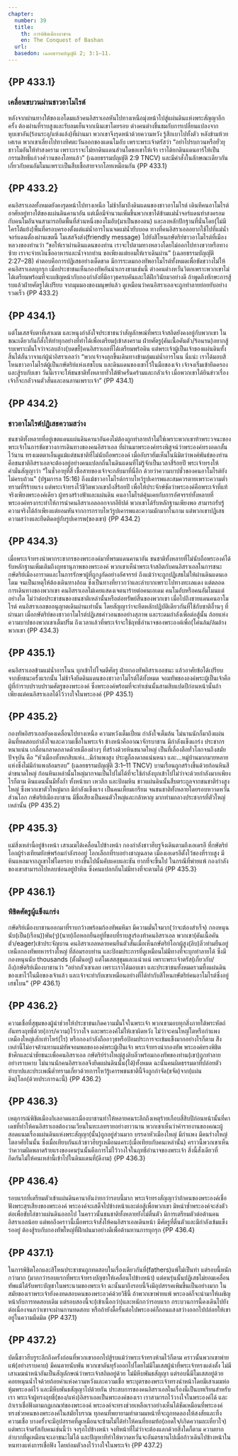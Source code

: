 ```yaml
---
chapter:
  number: 39
  title:
    th: การพิชิตเมืองบาชาน
    en: The Conquest of Bashan
  url:
  basedon: เฉลยธรรมบัญญัติ 2; 3:1–11.
---
```


## {PP 433.1}

### เคลื่อนขบวนผ่านชาวอาโมไรต์

หลังจากผ่านทางใต้ของเอโดมแล้วคนอิสราเอลหันไปทางเหนือมุ่งหน้าไปสู่แผ่นดินแห่งพระสัญญาอีกครั้ง ต้องผ่านที่ราบสูงและรับลมเย็นจากเนินเขาโดยรอบ ต่างคนต่างชื่นชมกับการเปลี่ยนแปลงจากหุบเขาอัน(ร้อนระอุ/แห้งแล้ง)ที่ผ่านมา พวกเขาจึงรุดหน้าด้วยความหวัง รู้สึกเบาไปทั้งตัว หลังข้ามห้วยเศเรด พวกเขาเลี่ยงไปทางทิศตะวันออกของแดนโมอับ เพราะพระเจ้าตรัสว่า “อย่าไปรบกวนหรือยั่วยุชาวโมอันให้ทำสงคราม เพราะเราจะไม่ยกดินแดนส่วนใดขอเขาให้เจ้า เราได้ยกดินแดนอาร์ให้เป็นกรรมสิทธิ์แก่วงศ์วานของโลทแล้ว” (เฉลยธรรมบัญญัติ 2:9 TNCV) และมีคำสั่งในลักษณะเดียวกันเกี่ยวกับคนอัมโมนเพราะเป็นสืบเชื้อสายจากโลทเหมือนกัน {PP 433.1}

## {PP 433.2}

คนอิสราเอลทั้งหมดยังคงรุดหน้าไปทางเหนือ ไม่ช้าก็มาถึงดินแดนของชาวอาโมไรต์ เดินทีคนอาโมไรต์อาศัยอยู่ทางใต้ของแผ่นดินคานาอัน แต่เมื่อมีจำนวนเพิ่มขึ้นพวกเขาได้ข้ามแม่น้ำจอร์แดนทำสงครอมกับคนโมอันจนสามารถยึดพื้นที่ส่วนหนึ่งของโมอับ(มาเป็นของตน) และลงหลักปักฐานที่นั่นโดย(ไม่มีใครโต้แย้ง)พื้นที่ครอบครองตั้งแต่แม่น้ำอารโนนจดแม่น้ำยับบอด ทางที่คนอิสราเอลอยากใช้ไปที่แม่น้ำจอร์แดนตั้องผ่านเขตนี้ โมเสสจึงส่ง(friendly message) ไปยังสิโหนกษัตริย์ชาวอาโมไรต์ที่เมืองหลวงของท่านว่า “ขอให้เราผ่านดินแดนของท่าน เราจะไปตามทางหลวงโดยไม่ออกไปทางขวาหรือทางซ้าย เราจะจ่ายเงินซื้ออาหารและน้ำจากท่าน ขอเพียงแต่ยอมให้เราเดินผ่าน” (เฉลยธรรมบัญญัติ 2:27–28) คำตอบคือการปฏิเสธอย่างเด็ดขาด มีการระดมกองทัพอาโมไรต์ทั้งหมดเพื่อขัดขวางไม่ให้คนอิสราเอลบุกรุก เมื่อประชาชนเห็นกองทัพอันน่าเกรงขามเช่นนี้ ต่างคนต่างหวั่นวิตกเพราะพวกเขาไม่ได้เตรียมพร้อมที่จะเผชิญหน้ากับกองกำลังที่มีอาวุธครบคันและได้ฝึกวินัยมาอย่างดี ถ้าพูดถึงทักษะการสู้รบแล้วฝ่ายศัตรูได้เปรียบ จากมุมมองของมนุษย์แล้ว ดูเหมือนว่าคนอิสราเอลจะถูกทำลายย่อยยับอย่างรวดเร็ว {PP 433.2}

## {PP 434.1}

แต่โมเสสจับตาที่เสาเมฆ และหนุงกำลังใจประชาชนว่าสัญลักษณ์ที่พระเจ้าสถิตยังคงอยู่กับพวกเขา ในขณะเดียวกันก็สั่งให้ทำทุกอย่างที่ทำได้เพื่อเตรียม(เข้าสงคราม ฝ่ายศัตรู(คันเนื้อคันตัว/ร้อนรน)อยากสู้รบเพราะมั่นใจว่าจะลบล้าง(บดขยี้)คนอิสราเอลที่ได้เตรียมพร้อดิน แต่พระเจ้าผู้เป็นเจ้าของแผ่นดินทั้งสิ้นได้ลั่นวาจาแก่ผู้นำอิสราเอลว่า “พวกเจ้าจงลุกขึ้นเดินทางข้ามลุ่มแม่น้ำอารโนน นี่แน่ะ เราได้มอบสิโหนชาวอาโมไรต์ผู้เป็นกษัตริย์แห่งเฮชโบน และดินแดนของเขาไว้ในมือของเจ้า เจ้าจงเริ่มเข้ายึดครองและสู้รบกับเขา วันนี้เราจะให้ชนชาติทั้งหลายทั่วใต้ฟ้าครั่นคร้ามและกลัวเจ้า เมื่อพวกเขาได้ยินข่าวเรื่องเจ้าก็จะกลัวจนตัวสั่นและลนลานเพราะเจ้า”<!--Deut 2:24–25 THSV--> {PP 434.1}

## {PP 434.2}

### ชาวอาโมไรต์ปฏิเสธความสว่าง

ชนชาติทั้งหลายที่อยู่เขตแดนแผ่นดินคานาอันคงไม่ต้องถูกทำลายถ้าไม่ใช่เพราะพวกเขาท้าพระวจนะของพระเจ้าในการขัดขวางการเดินทางของคนอิสราเอล ที่ผ่านมาพระองค์ทรงพิสูจน์ว่าพระองค์ทรงอดกลั้นไว้นาน ทรงเมตตาเอ็นดูแม้แต่ชนชาติที่ไม่นับถือพระองค์ เมื่ออับราฮัมเห็นในนิมิตว่าพงศ์พันธ์ของท่านคือชนชาติอิสราเอลจะต้องอยู่อย่างคนแปลกถิ่นในดินแดนที่ไม่รู้จักเป็นเวลาสี่ร้อยปี พระเจ้าทรงให้คำมั่นสัญญาว่า “ในชั่วอายุที่สี่ เชื้อสายของเจ้าจะกลับมาที่นี่อีก ด้วยว่าความบาปชั่วของคนอาโมไรต์ยังไม่ครบถ้วน” (ปฐมการล 15:16) ถีงแม้ชาวอาโมไรต์กราบไหว้รูปเคารพและสมควรตายเพราะความต่ำทรามที่ร้ร้ายแรง แต่พระเจ้าทรงไว้ชีวิตพวกเขาถึงสี่ร้อยปี เพื่อให้ประจักษ์ชัดว่าพระองค์คือพระเจ้าที่แท้จริงเพียงพระองค์เดียว ผู้ทรงสร้างฟ้าและแผ่นดิน คนอาโมไรต์คุ้นเคยกับการอัศจรรย์ทั้งหลายที่พระองค์ทรงกระทำให้การนำคนอิสราเอลออกจากอียิปต์ พวกเขาได้รับหลักฐานเพียงพอ สามารถรับรู้ความจริงได้ถ้าเพียงแต่ยอมหันจากการกราบไหว้รูปเคารพและความมักมากในกาม แต่พวกเขาปฏิเสธความสว่างและยึดติดอยู่กับรูปเคารพ(ของเขา) {PP 434.2}

## {PP 434.3}

เมื่อพระเจ้าทรงนำพากระชากรของพระองค์มาที่พรมแดนคานาอัน ชนชาติทั้งหลายที่ไม่นับถือพระองค์ได้รับหลักฐานเพิ่มเติมถึงฤทธานุภาพของพระองค์ พวกเขาเห็น่าพระเจ้าสถิตกับคนอิสราเอลในการชนะกษัตริย์เมืองอาราดและในการรักษาผู้ที่ถูกงูกัดอย่างอัศจรรย์ ถึงแม้ว่าจะถูกปฏิเสธไม่ให้ผ่านดินแดนเอโดม จนเป็นเหตุให้ต้องเดินทางอ้อม ซึ่งเป็นทางที่ยาวกว่าและลำบากเพราะไปทางทะเลแดง แต่ตลอดการเดินทางของพวกเขา คนอิสราเอลไม่เคยแสดงเจตนาร้ายต่อคนเอเดม คนโมอับหรือคนอัมโมนแต่อย่างใด ไม่ว่าต่อประชาชนของชนชาติเหล่านั้นหรือต่อทรัพย์สิ้นของพวกเขา เมื่อไปถึงชายแดนคนอาโมไรต์ คนอิสราเอลขออนุญาตเดินผ่านเท่านั้น โดยสัญญาว่าจะยึดหลักปฏิบัติเดียวกันที่ใช้กับชาติอื่านๆ ที่ผ่านมา เมื่อกษัตริย์ของชาวอาโมไรต์ปฏิเสธคำวอนขออย่างสุภาพ และระดมกำลังเพื่อต่อสู้นั้น ถ้อยแห่งความบาปของพวกเขาเต็มปริ่ม ถึงเวลาแล้วที่พระเจ้าจะใช้ฤทธิ์อำนาจของพระองค์เพื่อ(โค่นล้ม/ล้มล้างพวกเขา {PP 434.3}

## {PP 435.1}

คนอิสราเอลข้ามแม่น้ำอารโนน บุกเข้าไปโจมตีศัตรู ฝ่ายกองทัพอิสราเอลชนะ แล้วอาศัยข้อได้เปรียบจากชัยชนะครั้งแรกนั้น ไม่ช้าจึงยึดดินแดนของชาวอาโมไรต์ได้ทั้งหมด จอมทัพขององค์พระผู้เป็นเจ้าคือผู้ที่กำราบปราบปรามศัตรูของพระองค์ ซึ่งพระองค์พร้อมที่จะทำเช่นนั้นสามสิบแปดปีก่อนหน้านั้นถ้าเพียงแต่คนอิสราเอลได้ไว้วางใจในพระองค์ {PP 435.1}

## {PP 435.2}

กองทัพอิสราเอลยังคงเคลื่อนไปทางเหนือ ความหวังเต็มเปี่ยม กำลังใจเต็มล้น ไม่นานนักก็มาถึงแผ่นดินที่ทดสอบกำลังใจและความเชื่อในพระเจ้า ข้างหน้าคืออาณาจักรบาชาน มีกำลังแข็งแกร่ง ประชากรหนาแน่น เกลื่อนกลาดกลาดด้วยเมืองต่างๆ ที่สร้างด้วยหินขนาดใหญ่ เป็นที่เลื่องลือทั่วโลกจนถึงสมัยปัจจุบัน คือ “หัวเมืองทั้งหกสิบแห่ง...มีกำแพงสูง ประตูก็ลงดาลแน่นหนา และ...หมู่บ้านมากมายหลายแห่งซึ่งไม่มีกำแพงล้อมรอบ” (เฉลยธรรมบัญญัติ 3:1–11 TNCV) บานเรือนถูกสร้างขึ้นด้วยก้อนหินสีดำขนาดใหญ่ ก้อนหินเหล่านั้นใหญ่มากจนเป็นไปไม่ได้ที่จะใช้กำลังบุกเข้าไปไม่ว่าจะด้วยกำลังมากเพียงไรก็ตาม ดินแดนนั้นมีทั้งถ้ำ ทั้งหน้าผา เหวลึก และป้อมหิน ชาวแผ่นดินนั้นสืบตระกูลจากชนชาติร่างสูงใหญ่ ซึ่งพวกเขาตัวใหญ่มาก มีกำลังแข็งแรง เป็นคนเหี้ยมเกรียม จนชนชาติทั้งหลายโดยรอบหวาดหวั่น ส่วนโอก กษัตริย์เมืองบาชาน มีชื่อเสียงเป็นคนตัวใหญ่และกล้าหาญ มากท่ามกลางประชากรที่ตัวใหญ่เหล่านั้น {PP 435.2}

## {PP 435.3}

แม่สิ่งเหล่านี้อยู่ข้างหน้า เสาเมฆได้เคลื่อนไปข้างหน้า กองกำลังชาวฮีบรูจึงเดินตามถึงเอเดรอี ที่กษัตริย์โอกผู้ร่างเทียมยักษ์พร้อมกำลังรออยู่ โอกเลือกที่รบอย่างชาญฉลาด เมืองเอเดรอีตั้งไว้ของที่ราบสูง มีหินแหลมจากภูเขาไฟโดยรอบ ทางขึ้นไปนั้นคับแคบและชัน ยากที่จะขึ้นไป ในกรณีที่พ่ายแพ้ กองกำลังของเขาสามารถไปหลบซ่อนอยู่ป่าหิน ซิ่งคนแปลกถิ่นไม่มีทางที่จะตามได้ {PP 435.3}

## {PP 436.1}

### พิชิตศัตรูผู้แข็งแกร่ง

กษัตริย์เมืองบาชานออกมาที่ราบกว้างพร้อมก้องทัพมหึมา มีความมั่นใจมาก(ว่าจะต้องสำเร็จ) กองหนุนนับ(เป็น(เรือน))พัน(ๆ)(นาย)ถือหอกยืนอยู่ที่ขอบที่ราบสูงร้องท้าคนอิสราเอล พวกเขา(คันเนื้อคันตัว/eager)เข้าประจัญบาน คนอิสราเอลหลายคนยืนตัวสั่นเมื่อเห็นกษัตริย์โอกผู้สูง(ลิบ)ลิ่วท่ามยืนอยู่เหนือกองทัพทหารร่างใหญ่ ที่ล้อมรอบท่าน และป้อมประการที่ดูเหมือนไม่มีทางที่จะบุกทำลายได้ ซึ่งมีกองหนุนนับ thousands (ตั้งมั่นอยู่) แต่โมเสสสุขุมและแน่วแน่ เพราะพระเจ้าตรัส(เกี่ยวกับ/ถึง)กษัตริย์เมืองบาชานว่า “อย่ากลัวเขาเลย เพราะเราได้มอบเขา และประชาชนทั้งหมดรวมที้งแผ่นดินของเขาไว้ในมือของเจ้าแล้ว และเจ้าจะทำกับเขาเหมือนอย่างที่ได้ทำกับสิโหนกษัตริย์คนอาโมไรต์ซึ่งอยู่เฮชโบน” {PP 436.1}

## {PP 436.2}

ความเชื่อที่สุขุมของผู้นำช่วยให้ประชาชนเกิดความมั่นใจในพระเจ้า พวกเขามอบทุกสิ่งภายใต้พระหัตถ์อันทรงฤทธิ์ด้วย(การ/ความ)ไว้วางใจ และพระองค์ไม่ให้เขาผิดหวัง ไม่ว่าจะคนใหญ่โตหรือกำแพงเหมืองใหญ่เสักเท่าไหร่(ไร) หรือกองกำลังถืออาวุธหรือป้อมประการจะเข้มแข็งมากอย่างไรก็ตาม ส่ิงเหล่านี้ไม่อาจต้านทานแม่ทัพจอมพลขององค์พระผู้เป็นเจ้า พระเจ้าทรงนำกองทัพ พระองค์ทรงพิชิตข้าศึกและนำชัยชนะเพื่อคนอิสราเอล กษัตริย์ร่างใหญ่สูงลิบลิ่วพร้อมกองทัพของท่าน(เขา)ถูกทำลายอย่างราบคาบ ไม่นานนักคนอิสราเอลจึงยึดแผ่นดินนั้น(ได้)ทั้งหมด ฉะนั้นคนผิดธรรมดาที่ปล่อยตัวทำบาปและประเพณีต่ำทรามเกี่ยวด้วยการไหว้รู้เคารพชนชาตินี้จึงถูกกำจัด(ขจัด)จาก(แผ่นดิน)โลก(ด้วยประการฉะนี้) {PP 436.2}

## {PP 436.3}

เหตุการณ์พิชิตเมืองกิเลอาดและเมืองบาชานทำให้หลายคนระลึกถึงเหตุร้ายเกือบสี่สิบปีก่อนหน้านั้นที่คาเดชที่ทำให้คนอิสราเอลต้องวนเวียนในทะเลทรายอย่างยาวนาน พวกเขาเห็นว่าคำรายงานของคณะผู้สอดแนมเรื่องแผ่นดินแห่งพระสัญญา(นั้น)ถูกอยู่ส่วนมาก บรรดาหัวเมืองใหญ่ มีกำแพง มีคนร่างใหญ่โตอาศัยในนั้น ซึ่งเมื่อเทียบกันแล้วชาวฮีบรูเหมือนแคระ(เมื่อเทียบกับคนเหล่านั้น) คราวนี้พวกเขาเห็นว่าความผิดพลาดร้ายแรงของคนรุ่นนั้นคือการไม่ไว้วางใจในฤทธิ์อำนาจของพระเจ้า สิ่งนี้สั่งเดียวที่กีดกันไม่ให้คนเหล่านี้เข้าไปในดินแดนที่(ดีงาม) {PP 436.3}

## {PP 436.4}

รอบแรกที่เตรียมตัวเข้าแผ่นดินคานาอันง่ายกว่ารอบนี้มาก พระเจ้าทรงสัญญาว่าถ้าคนของพระองค์เชื่อฟังพระสุรเสียงของพระองค์ พระองค์จะเสด็จไปข้างหน้าและต่อสู้เพื่อพวกเขา มิหนำซ้ำพระองค์จะส่งตัวต่อเพื่อขับไล่ชาวแผ่นดินออกไป ในคราวนั้นชนชาติทั้งหลายยังไม่ตื่นตัว มีการเตรียมตัวต่อต้านคนอิสราเอลน้อย แต่พอถึงคราวนี้เมื่อพระเจ้าสั่งให้คนอิสราเอลเดินหน้า มีศัตรูที่ตื่นตัวและมีกำลังเข้มแข็งรออยู่ ต้องสู้รบกับกองทัพใหญ่ที่ฝึกฝนมาอย่างดีเพื่อต้านทานการบุกรุก {PP 436.4}

## {PP 437.1}

ในการพิชิตโอกและสิโหนประชาชนถูกทดสอบในเรื่องเดียวกันที่(fathers)แพ้ไม่เป็นท่า แต่รอบนี้หนักกว่ามาก (มากกว่ารอบแรกที่พระเจ้าทรงบัญชาให้เคลื่อนไปข้างหน้า) แต่คนรุ่นนั้นปฏิเสธไม่ยอมเคลื่อนทัพแม้ได้รับพระบัญชาในพระนามของพระเจ้า ฉะนั้นมาถึงรอบนี้จึงมีอุปสรรคเพิมขึ้นเป็นอย่างมาก ในสมัยของเราพระเจ้ายังคงทดสอบคนของพระอวค์ด้วยวิธีนี้ ถ้าพวกเขาพ่ายแพ้ พระองค์ก็จะนำมาให้เผชิญหน้ากับการทดสอบเดิม แต่รอบสองนี้จะ(เข้าเนื้อกว่า)และหนักกว่ารอบแรก กระบวนการนี้คงเดินไปยังต่อเนื่องจนกว่าเขาจะผ่านกานทดสอบ หรือถ้ายังดื้อรั้นต่อไปพระองค์ก็ถอนแสงสว่างออกไปปล่อยให้เขาอยู่ในความมืดมิด {PP 437.1}

## {PP 437.2}

บัดนี้ชาวฮีบรูระลึกถึงครั้งก่อนที่พวกเขาออกไปสู้รบแม้ว่าพระเจ้าทรงห้ามไว้ก็ตาม คราวนั้นพวกเขาพ่ายแพ้(อย่างราบคาบ) มีคนตายนับพัน พวกเขาดันทุรังออกไปโดยไม่มีโมเสสผู้นำที่พระเจ้าทรงแต่งตั้ง ไม่มีเสาเมฆนำหน้าอันเป็นสัญลักษณ์ว่าพระเจ้าสถิตอยู่ด้วย ไม่มีหีบพันธสัญญา แต่รอบนี้มีโมเสสอยู่ด้วย คอยหนุนน้ำใจด้วยถ้อยคำแห่งความหวังและความเชื่อ พระบุตรของพระเจ้าทรงนำหน้าโดยมีเสาเมฆห่อหุ้มพระองค์ไว้ และมีหีบพันธสัญญาไปด้วยกัน ประสบการของคนอิสราเอลในเรื่องนี้เป็นบทเรียนสำหรับเรา พระเจ้าผู้ทรงฤทธิ์(ของ/แห่ง)อิสราเอลเป็นพระองค์ของเรา เราสามารถไว้วางใจในพระองค์ได้ และถ้าเราเชื่อฟังตามกฎเกณฑ์ของพระองค์ พระองค์จะทรงช่วยเหลือเราอย่างเห็นได้ชัดเหมือนที่พระองค์ทรงช่วยคนของพระองค์ในสมัยโบราณ ทุกคนที่พยายามทำตามมหน้าที่จะถูกทดลองให้สงสัยและทิ้งความเชื่อ บางครั้งจะมีอุปสรรคที่ดูเหมือนจะข้ามไม่ได้ทำให้คนที่ยอมท้อ(ถอดใจ/เกิดความละเหี่ยวใจ) แต่พระเจ้าตรัสกับคนเช่นนี้ว่า จงรุกไปข้างหน้า จงทีหน้าที่ไม่ว่าจะต้องแลกด้วยสิ่งใดก็ตาม ความยากลำบากที่ดูเหมือนจะเอาชนะไม่ได้ และปัญหาทีทำให้หวาดหวั่นจะอันตรธานไปเมื่อก้าวเดินไปข้างหน้าในหนทางแห่งการเชื่อฟัง โดยถ่อมตัวลงไว้วางใจในพระเจ้า {PP 437.2}
